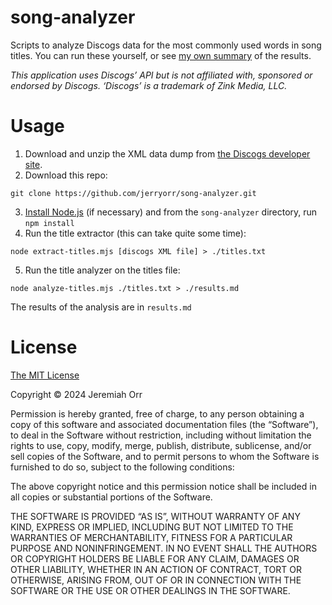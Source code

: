 # song-analyzer

Scripts to analyze Discogs data for the most commonly used words in song titles. You can run these yourself, or see [my own summary](https://sundry.jerryorr.com/2024/02/22/song-title-analysis) of the results.

_This application uses Discogs’ API but is not affiliated with, sponsored or endorsed by Discogs. ‘Discogs’ is a trademark of Zink Media, LLC._

# Usage

 1. Download and unzip the XML data dump from [the Discogs developer site](https://www.discogs.com/developers).
 2. Download this repo:
```
git clone https://github.com/jerryorr/song-analyzer.git
``` 
 3. [Install Node.js](https://nodejs.org/en/download/) (if necessary) and from the `song-analyzer` directory, run `npm install`
 4. Run the title extractor (this can take quite some time):
```
node extract-titles.mjs [discogs XML file] > ./titles.txt
``` 
 5. Run the title analyzer on the titles file:
```
node analyze-titles.mjs ./titles.txt > ./results.md
```

The results of the analysis are in `results.md`

# License

[The MIT License](https://mit-license.org)

Copyright © 2024 Jeremiah Orr

Permission is hereby granted, free of charge, to any person obtaining a copy of this software and associated documentation files (the “Software”), to deal in the Software without restriction, including without limitation the rights to use, copy, modify, merge, publish, distribute, sublicense, and/or sell copies of the Software, and to permit persons to whom the Software is furnished to do so, subject to the following conditions:

The above copyright notice and this permission notice shall be included in all copies or substantial portions of the Software.

THE SOFTWARE IS PROVIDED “AS IS”, WITHOUT WARRANTY OF ANY KIND, EXPRESS OR IMPLIED, INCLUDING BUT NOT LIMITED TO THE WARRANTIES OF MERCHANTABILITY, FITNESS FOR A PARTICULAR PURPOSE AND NONINFRINGEMENT. IN NO EVENT SHALL THE AUTHORS OR COPYRIGHT HOLDERS BE LIABLE FOR ANY CLAIM, DAMAGES OR OTHER LIABILITY, WHETHER IN AN ACTION OF CONTRACT, TORT OR OTHERWISE, ARISING FROM, OUT OF OR IN CONNECTION WITH THE SOFTWARE OR THE USE OR OTHER DEALINGS IN THE SOFTWARE.
